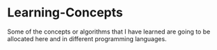 # Learning-Concepts
Some of the concepts or algorithms that I have learned are going to be allocated here and in different programming languages. 
